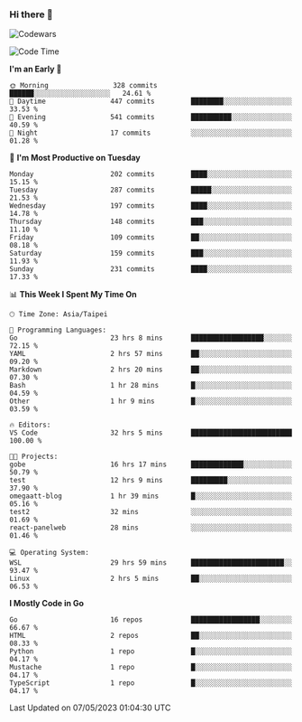 ### Hi there 👋

![Codewars](https://www.codewars.com/users/omegaatt36/badges/small)

<!--START_SECTION:waka-->
![Code Time](http://img.shields.io/badge/Code%20Time-1%2C137%20hrs%2058%20mins-blue)

**I'm an Early 🐤** 

```text
🌞 Morning                328 commits         ██████░░░░░░░░░░░░░░░░░░░   24.61 % 
🌆 Daytime                447 commits         ████████░░░░░░░░░░░░░░░░░   33.53 % 
🌃 Evening                541 commits         ██████████░░░░░░░░░░░░░░░   40.59 % 
🌙 Night                  17 commits          ░░░░░░░░░░░░░░░░░░░░░░░░░   01.28 % 
```
📅 **I'm Most Productive on Tuesday** 

```text
Monday                   202 commits         ████░░░░░░░░░░░░░░░░░░░░░   15.15 % 
Tuesday                  287 commits         █████░░░░░░░░░░░░░░░░░░░░   21.53 % 
Wednesday                197 commits         ████░░░░░░░░░░░░░░░░░░░░░   14.78 % 
Thursday                 148 commits         ███░░░░░░░░░░░░░░░░░░░░░░   11.10 % 
Friday                   109 commits         ██░░░░░░░░░░░░░░░░░░░░░░░   08.18 % 
Saturday                 159 commits         ███░░░░░░░░░░░░░░░░░░░░░░   11.93 % 
Sunday                   231 commits         ████░░░░░░░░░░░░░░░░░░░░░   17.33 % 
```


📊 **This Week I Spent My Time On** 

```text
🕑︎ Time Zone: Asia/Taipei

💬 Programming Languages: 
Go                       23 hrs 8 mins       ██████████████████░░░░░░░   72.15 % 
YAML                     2 hrs 57 mins       ██░░░░░░░░░░░░░░░░░░░░░░░   09.20 % 
Markdown                 2 hrs 20 mins       ██░░░░░░░░░░░░░░░░░░░░░░░   07.30 % 
Bash                     1 hr 28 mins        █░░░░░░░░░░░░░░░░░░░░░░░░   04.59 % 
Other                    1 hr 9 mins         █░░░░░░░░░░░░░░░░░░░░░░░░   03.59 % 

🔥 Editors: 
VS Code                  32 hrs 5 mins       █████████████████████████   100.00 % 

🐱‍💻 Projects: 
gobe                     16 hrs 17 mins      █████████████░░░░░░░░░░░░   50.79 % 
test                     12 hrs 9 mins       █████████░░░░░░░░░░░░░░░░   37.90 % 
omegaatt-blog            1 hr 39 mins        █░░░░░░░░░░░░░░░░░░░░░░░░   05.16 % 
test2                    32 mins             ░░░░░░░░░░░░░░░░░░░░░░░░░   01.69 % 
react-panelweb           28 mins             ░░░░░░░░░░░░░░░░░░░░░░░░░   01.46 % 

💻 Operating System: 
WSL                      29 hrs 59 mins      ███████████████████████░░   93.47 % 
Linux                    2 hrs 5 mins        ██░░░░░░░░░░░░░░░░░░░░░░░   06.53 % 
```

**I Mostly Code in Go** 

```text
Go                       16 repos            █████████████████░░░░░░░░   66.67 % 
HTML                     2 repos             ██░░░░░░░░░░░░░░░░░░░░░░░   08.33 % 
Python                   1 repo              █░░░░░░░░░░░░░░░░░░░░░░░░   04.17 % 
Mustache                 1 repo              █░░░░░░░░░░░░░░░░░░░░░░░░   04.17 % 
TypeScript               1 repo              █░░░░░░░░░░░░░░░░░░░░░░░░   04.17 % 
```




 Last Updated on 07/05/2023 01:04:30 UTC
<!--END_SECTION:waka-->

<!--
**omegaatt36/omegaatt36** is a ✨ _special_ ✨ repository because its `README.md` (this file) appears on your GitHub profile.

Here are some ideas to get you started:

- 🔭 I’m currently working on ...
- 🌱 I’m currently learning ...
- 👯 I’m looking to collaborate on ...
- 🤔 I’m looking for help with ...
- 💬 Ask me about ...
- 📫 How to reach me: ...
- 😄 Pronouns: ...
- ⚡ Fun fact: ...
-->
